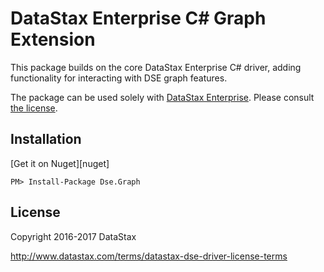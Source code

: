 # DataStax Enterprise C# Graph Extension

This package builds on the core DataStax Enterprise C# driver, adding functionality for interacting with DSE graph features.

The package can be used solely with [DataStax Enterprise][dse]. Please consult [the license](#license).

## Installation

[Get it on Nuget][nuget]

```
PM> Install-Package Dse.Graph
```

## License

Copyright 2016-2017 DataStax

http://www.datastax.com/terms/datastax-dse-driver-license-terms

[dse]: http://www.datastax.com/products/datastax-enterprise